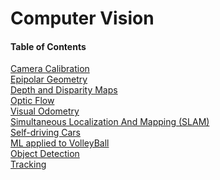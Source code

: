 # Computer Vision
#### Table of Contents   
[Camera Calibration]()  
[Epipolar Geometry]()  
[Depth and Disparity Maps]()     
[Optic Flow]()  
[Visual Odometry]()  
[Simultaneous Localization And Mapping (SLAM)]()  
[Self-driving Cars](https://github.com/wallaceloos/Computer_Vision/tree/master/self-driving)  
[ML applied to VolleyBall](https://github.com/wallaceloos/Computer_Vision/blob/master/volleyball/readme.md)  
[Object Detection]()  
[Tracking]()  
